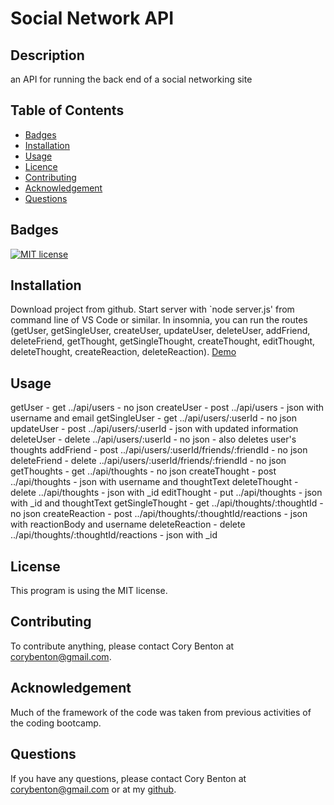 # Social Network API

## Description

an API for running the back end of a social networking site

## Table of Contents

- [Badges](#badges)
- [Installation](#installation)
- [Usage](#usage)
- [Licence](#license)
- [Contributing](#contributing)
- [Acknowledgement](#acknowledgement)
- [Questions](#questions)

## Badges

[![MIT license](https://img.shields.io/badge/License-MIT-blue.svg)](https://lbesson.mit-license.org/)

## Installation

Download project from github.  Start server with `node server.js' from command line of VS Code or similar.  In insomnia, you can run the routes (getUser, getSingleUser, createUser, updateUser, deleteUser, addFriend, deleteFriend, getThought, getSingleThought, createThought, editThought, deleteThought, createReaction, deleteReaction). [Demo](https://drive.google.com/file/d/1HAu4is5-P9S87YllPRIPr37Z9JK4I1SW/view)

## Usage

getUser - get ../api/users - no json
createUser - post ../api/users - json with username and email
getSingleUser - get ../api/users/:userId - no json
updateUser - post ../api/users/:userId - json with updated information
deleteUser - delete ../api/users/:userId - no json - also deletes user's thoughts
addFriend - post ../api/users/:userId/friends/:friendId - no json
deleteFriend - delete ../api/users/:userId/friends/:friendId - no json
getThoughts - get ../api/thoughts - no json
createThought - post ../api/thoughts - json with username and thoughtText
deleteThought - delete ../api/thoughts - json with _id
editThought - put ../api/thoughts - json with _id and thoughtText
getSingleThought - get ../api/thoughts/:thoughtId - no json
createReaction - post ../api/thoughts/:thoughtId/reactions - json with reactionBody and username
deleteReaction - delete ../api/thoughts/:thoughtId/reactions - json with _id

## License

This program is using the MIT license.

## Contributing

To contribute anything, please contact Cory Benton at corybenton@gmail.com.

## Acknowledgement

Much of the framework of the code was taken from previous activities of the coding bootcamp.

## Questions

If you have any questions, please contact Cory Benton at corybenton@gmail.com
or at my [github](https://github.com/corybenton).